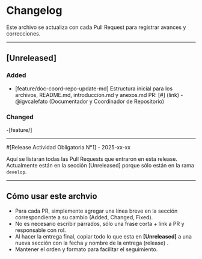 # Changelog

Este archivo se actualiza con cada Pull Request para registrar avances y correcciones.

---

## [Unreleased]

### Added

- [feature/doc-coord-repo-update-md]  Estructura inicial para los archivos, README.md, introduccion.md y anexos.md
 PR: [#] (link) - @igvcalefato (Documentador y Coordinador de Repositorio)

### Changed
-[feature/]

---

#[Release Actividad Obligatoria N°1] - 2025-xx-xx

Aquí se listaran todas las Pull Requests que entraron en esta release.
Actualmente están en la sección [Unreleased] porque sólo están en la rama `develop`.

---

## Cómo usar este archvio

- Para cada PR, simplemente agregar una línea breve en la sección correspondiente a su cambio (Added, Changed, Fixed).
- No es necesario escribir párrados, sólo una frase corta + link a PR y responsable con rol.
- Al hacer la entrega final, copiar todo lo que esta en **[Unreleased]** a una nueva sección con la fecha y nombre de la entrega (release) .
- Mantener el orden y formato para facilitar el seguimiento.
